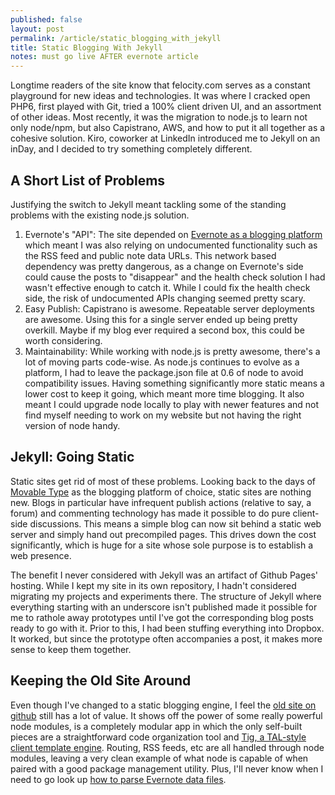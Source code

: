 ```yaml
---
published: false
layout: post
permalink: /article/static_blogging_with_jekyll
title: Static Blogging With Jekyll
notes: must go live AFTER evernote article
---
```


Longtime readers of the site know that felocity.com serves as a constant playground for new ideas and technologies. It was where I cracked open PHP6, first played with Git, tried a 100% client driven UI, and an assortment of other ideas. Most recently, it was the migration to node.js to learn not only node/npm, but also Capistrano, AWS, and how to put it all together as a cohesive solution. Kiro, coworker at LinkedIn introduced me to Jekyll on an inDay, and I decided to try something completely different.

A Short List of Problems
------------------------
Justifying the switch to Jekyll meant tackling some of the standing problems with the existing node.js solution.

1. Evernote's "API": The site depended on [Evernote as a blogging platform](/article/evernote_as_a_blogging_engine) which meant I was also relying on undocumented functionality such as the RSS feed and public note data URLs. This network based dependency was pretty dangerous, as a change on Evernote's side could cause the posts to "disappear" and the health check solution I had wasn't effective enough to catch it. While I could fix the health check side, the risk of undocumented APIs changing seemed pretty scary.
2. Easy Publish: Capistrano is awesome. Repeatable server deployments are awesome. Using this for a single server ended up being pretty overkill. Maybe if my blog ever required a second box, this could be worth considering.
3. Maintainability: While working with node.js is pretty awesome, there's a lot of moving parts code-wise. As node.js continues to evolve as a platform, I had to leave the package.json file at 0.6 of node to avoid compatibility issues. Having something significantly more static means a lower cost to keep it going, which meant more time blogging. It also meant I could upgrade node locally to play with newer features and not find myself needing to work on my website but not having the right version of node handy.

Jekyll: Going Static
--------------------
Static sites get rid of most of these problems. Looking back to the days of [Movable Type](http://www.movabletype.com/) as the blogging platform of choice, static sites are nothing new. Blogs in particular have infrequent publish actions (relative to say, a forum) and commenting technology has made it possible to do pure client-side discussions. This means a simple blog can now sit behind a static web server and simply hand out precompiled pages. This drives down the cost significantly, which is huge for a site whose sole purpose is to establish a web presence.

The benefit I never considered with Jekyll was an artifact of Github Pages' hosting. While I kept my site in its own repository, I hadn't considered migrating my projects and experiments there. The structure of Jekyll where everything starting with an underscore isn't published made it possible for me to rathole away prototypes until I've got the corresponding blog posts ready to go with it. Prior to this, I had been stuffing everything into Dropbox. It worked, but since the prototype often accompanies a post, it makes more sense to keep them together.

Keeping the Old Site Around
---------------------------
Even though I've changed to a static blogging engine, I feel the [old site on github](https://github.com/jakobo/felocity-exp) still has a lot of value. It shows off the power of some really powerful node modules, is a completely modular app in which the only self-built pieces are a straightforward code organization tool and [Tig, a TAL-style client template engine](https://github.com/jakobo/tig). Routing, RSS feeds, etc are all handled through node modules, leaving a very clean example of what node is capable of when paired with a good package management utility. Plus, I'll never know when I need to go look up [how to parse Evernote data files](https://github.com/Jakobo/felocity-exp/blob/master/src/models/posts.coffee).